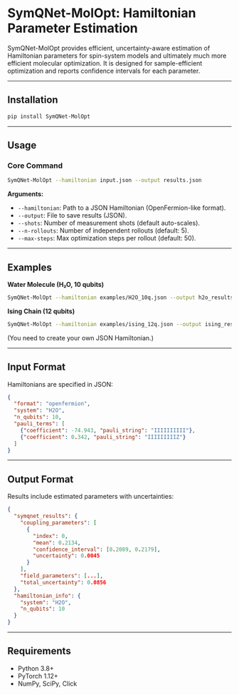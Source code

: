 # SymQNet-MolOpt: Hamiltonian Parameter Estimation

SymQNet-MolOpt provides efficient, uncertainty-aware estimation of Hamiltonian parameters for spin-system models and ultimately much more efficient molecular optimization.
It is designed for sample-efficient optimization and reports confidence intervals for each parameter.

---

## Installation

```bash
pip install SymQNet-MolOpt
```

---

## Usage

### Core Command

```bash
SymQNet-MolOpt --hamiltonian input.json --output results.json
```

**Arguments:**

* `--hamiltonian`: Path to a JSON Hamiltonian (OpenFermion-like format).
* `--output`: File to save results (JSON).
* `--shots`: Number of measurement shots (default auto-scales).
* `--n-rollouts`: Number of independent rollouts (default: 5).
* `--max-steps`: Max optimization steps per rollout (default: 50).

---

## Examples

**Water Molecule (H₂O, 10 qubits)**

```bash
SymQNet-MolOpt --hamiltonian examples/H2O_10q.json --output h2o_results.json --shots 1024 --n-rollouts 5 --max-steps 50
```

**Ising Chain (12 qubits)**

```bash
SymQNet-MolOpt --hamiltonian examples/ising_12q.json --output ising_results.json --shots 1024
```
(You need to create your own JSON Hamiltonian.)

---

## Input Format

Hamiltonians are specified in JSON:

```json
{
  "format": "openfermion",
  "system": "H2O",
  "n_qubits": 10,
  "pauli_terms": [
    {"coefficient": -74.943, "pauli_string": "IIIIIIIIII"},
    {"coefficient": 0.342, "pauli_string": "IIIIIIIIIZ"}
  ]
}
```

---

## Output Format

Results include estimated parameters with uncertainties:

```json
{
  "symqnet_results": {
    "coupling_parameters": [
      {
        "index": 0,
        "mean": 0.2134,
        "confidence_interval": [0.2089, 0.2179],
        "uncertainty": 0.0045
      }
    ],
    "field_parameters": [...],
    "total_uncertainty": 0.0856
  },
  "hamiltonian_info": {
    "system": "H2O",
    "n_qubits": 10
  }
}
```

---

## Requirements

* Python 3.8+
* PyTorch 1.12+
* NumPy, SciPy, Click


